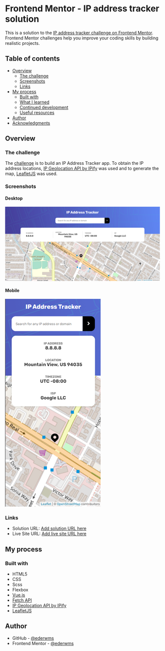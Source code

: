 # Frontend Mentor - IP address tracker solution

This is a solution to the [IP address tracker challenge on Frontend Mentor](https://www.frontendmentor.io/challenges/ip-address-tracker-I8-0yYAH0). Frontend Mentor challenges help you improve your coding skills by building realistic projects.

## Table of contents

- [Overview](#overview)
  - [The challenge](#the-challenge)
  - [Screenshots](#screenshots)
  - [Links](#links)
- [My process](#my-process)
  - [Built with](#built-with)
  - [What I learned](#what-i-learned)
  - [Continued development](#continued-development)
  - [Useful resources](#useful-resources)
- [Author](#author)
- [Acknowledgments](#acknowledgments)

## Overview

### The challenge

The [challenge](https://www.frontendmentor.io/challenges/ip-address-tracker-I8-0yYAH0/hub/ip-address-tracker-_uZWiRMBJ) is to build an IP Address Tracker app. To obtain the IP address locations, [IP Geolocation API by IPify](https://geo.ipify.org/) was used and to generate the map, [LeafletJS](https://leafletjs.com/) was used.

<!-- ![Challenge desktop design](./design/desktop-design.jpg) -->

### Screenshots

#### Desktop
![Solution - Desktop](./screenshots/desktop.png)

#### Mobile
![Solution - Mobile](./screenshots/mobile.png)

### Links

- Solution URL: [Add solution URL here](https://your-solution-url.com)
- Live Site URL: [Add live site URL here](https://your-live-site-url.com)

## My process

### Built with

- HTML5
- CSS
- Scss
- Flexbox
- [Vue.js](https://v3.vuejs.org/)
- [Fetch API](https://developer.mozilla.org/en-US/docs/Web/API/Fetch_API)
- [IP Geolocation API by IPify](https://geo.ipify.org/)
- [LeafletJS](https://leafletjs.com/)

## Author

- GitHub - [@ederwms](https://github.com/ederwms)
- Frontend Mentor - [@ederwms](https://www.frontendmentor.io/profile/ederwms)
